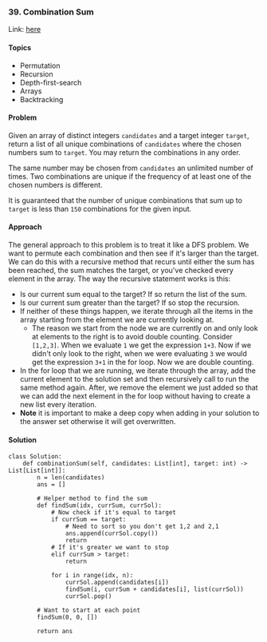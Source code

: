 ### 39. Combination Sum
Link: [here](https://leetcode.com/problems/combination-sum/)

#### Topics
- Permutation
- Recursion
- Depth-first-search
- Arrays
- Backtracking

#### Problem 
Given an array of distinct integers `candidates` and a target integer `target`, return a list of all unique combinations of `candidates` where the chosen numbers sum to `target`. You may return the combinations in any order.

The same number may be chosen from `candidates` an unlimited number of times. Two combinations are unique if the frequency of at least one of the chosen numbers is different.

It is guaranteed that the number of unique combinations that sum up to `target` is less than `150` combinations for the given input.

#### Approach
The general approach to this problem is to treat it like a DFS problem. We want to permute each combination and then see if it's larger than the target. We can do this with a recursive method that recurs until either the sum has been reached, the sum matches the target, or you've checked every element in the array.
The way the recursive statement works is this:
- Is our current sum equal to the target? If so return the list of the sum.
- Is our current sum greater than the target? If so stop the recursion.
- If neither of these things happen, we iterate through all the items in the array starting from the element we are currently looking at. 
  - The reason we start from the node we are currently on and only look at elements to the right is to avoid double counting. Consider `[1,2,3]`. When we evaluate `1` we get the expression `1+3`. Now if we didn't only look to the right, when we were evaluating `3` we would get the expression `3+1` in the for loop. Now we are double counting.
- In the for loop that we are running, we iterate through the array, add the current element to the solution set and then recursively call to run the same method again. After, we remove the element we just added so that we can add the next element in the for loop without having to create a new list every iteration.
- <b>Note</b> it is important to make a deep copy when adding in your solution to the answer set otherwise it will get overwritten.

#### Solution
```
class Solution:
    def combinationSum(self, candidates: List[int], target: int) -> List[List[int]]:
        n = len(candidates)
        ans = []
        
        # Helper method to find the sum
        def findSum(idx, currSum, currSol):
            # Now check if it's equal to target
            if currSum == target:
                # Need to sort so you don't get 1,2 and 2,1 
                ans.append(currSol.copy())
                return
            # If it's greater we want to stop
            elif currSum > target:
                return
            
            for i in range(idx, n):
                currSol.append(candidates[i])
                findSum(i, currSum + candidates[i], list(currSol))
                currSol.pop()
                
        # Want to start at each point
        findSum(0, 0, [])
        
        return ans
```